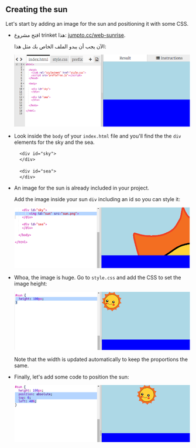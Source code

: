 ## Creating the sun

Let's start by adding an image for the sun and positioning it with some CSS.

+ افتح مشروع trinket هذا: <a href="http://jumpto.cc/web-sunrise" target="_blank">jumpto.cc/web-sunrise</a>.
    
    الآن يجب أن يبدو الملف الخاص بك مثل هذا:
    
    ![لقطة الشاشة](images/sunrise-starter.png)

+ Look inside the `body` of your `index.html` file and you'll find the the `div` elements for the sky and the sea.
    
        <div id="sky">
        </div>
        
        <div id="sea">
        </div>
        

+ An image for the sun is already included in your project.
    
    Add the image inside your sun `div` including an id so you can style it:
    
    ![لقطة الشاشة](images/sunrise-sun-image.png)

+ Whoa, the image is huge. Go to `style.css` and add the CSS to set the image height:
    
    ![لقطة الشاشة](images/sunrise-sun-height.png)
    
    Note that the width is updated automatically to keep the proportions the same.

+ Finally, let's add some code to position the sun:
    
    ![لقطة الشاشة](images/sunrise-sun-position.png)